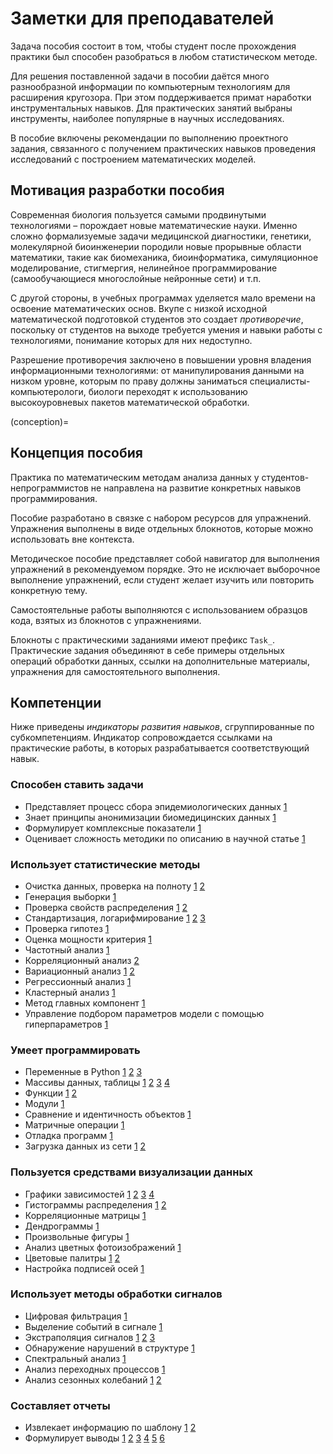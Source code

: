 # Заметки для преподавателей

Задача пособия
состоит в том, чтобы студент после прохождения практики был способен разобраться в любом статистическом методе.

Для решения поставленной задачи в пособии даётся много разнообразной информации по компьютерным технологиям для расширения кругозора. При этом поддерживается примат наработки инструментальных навыков.
Для практических занятий выбраны инструменты, наиболее популярные в научных исследованиях.

В пособие включены рекомендации по выполнению проектного задания, связанного с получением практических навыков проведения исследований с построением математических моделей.


## Мотивация разработки пособия
Современная биология пользуется самыми продвинутыми технологиями – порождает новые математические науки.
Именно сложно формализуемые задачи медицинской
диагностики, генетики, молекулярной биоинженерии породили новые прорывные области
математики, такие как биомеханика, биоинформатика, симуляционное моделирование,
стигмергия, нелинейное программирование (самообучающиеся многослойные нейронные сети) и т.п.

С другой стороны, в учебных программах уделяется мало времени на освоение математических основ.
Вкупе с низкой исходной математической подготовкой студентов это создает *противоречие*, поскольку от студентов на выходе требуется умения и навыки работы с технологиями, понимание которых для них недоступно.

Разрешение противоречия заключено в повышении уровня владения информационными технологиями: от манипулирования данными на низком уровне, которым по праву должны заниматься специалисты-компьютерологи, биологи переходят к использованию высокоуровневых пакетов математической обработки.


(conception)=
## Концепция пособия
Практика по математическим методам анализа данных у студентов-непрограммистов не направлена на развитие конкретных навыков программирования.

Пособие разработано в связке с набором ресурсов для упражнений.
Упражнения выполнены в виде отдельных блокнотов, которые можно использовать вне контекста.

Методическое пособие представляет собой навигатор для выполнения упражнений в рекомендуемом порядке. Это не исключает выборочное выполнение упражнений, если студент желает изучить или повторить конкретную тему.

Самостоятельные работы выполняются с использованием образцов кода, взятых из блокнотов с упражнениями.

Блокноты с практическими заданиями имеют префикс `Task_`. Практические задания объединяют в себе примеры отдельных операций обработки данных, ссылки на дополнительные материалы, упражнения для самостоятельного выполнения.




## Компетенции

Ниже приведены *индикаторы развития навыков*, сгруппированные по субкомпетенциям. Индикатор сопровождается ссылками на практические работы, в которых разрабатывается соответствующий навык.


### Способен ставить задачи

- Представляет процесс сбора эпидемиологических данных   [1](i_epistat)
- Знает принципы анонимизации биомедицинских данных   [1](i_demographic)
- Формулирует комплексные показатели   [1](w_qual)
- Оценивает сложность методики по описанию в научной статье  [1](w_artana)


### Использует статистические методы

- Очистка данных, проверка на полноту  [1](w_turtle) [2](i_epistat)
- Генерация выборки              [1](w_random)
- Проверка свойств распределения   [1](i_normality)  [2](i_retivo)
- Стандартизация, логарифмирование  [1](i_standart)  [2](i_dataset_rt) [3](i_logscale)
- Проверка гипотез            [1](i_power)
- Оценка мощности критерия    [1](i_power)
- Частотный анализ       [1](i_codon)
- Корреляционный анализ     [2](i_epistat)
- Вариационный анализ      [1](i_combine) [2](w_granada)
- Регрессионный анализ      [1](w_modeline)
- Кластерный анализ        [1](w_clu) 
- Метод главных компонент   [1](i_codon)
- Управление подбором параметров модели с помощью гиперпараметров [1](i_gaupro)


### Умеет программировать

- Переменные в Python   [1](w_random) [2](i_nb_str) [3](i_types)
- Массивы данных, таблицы        [1](i_epistat) [2](i_vector) [3](i_turtle) [4](w_qual)
- Функции               [1](i_def) [2](i_zaim)
- Модули               [1](i_zaim)
- Сравнение и идентичность объектов [1](i_random)
- Матричные операции   [1](i_matrix)
- Отладка программ      [1](w_random)
- Загрузка данных из сети  [1](i_season) [2](i_dataset)


### Пользуется средствами визуализации данных

- Графики зависимостей     [1](i_standart) [2](i_turtle) [3](w_qual) [4](i_demographic)
- Гистограммы распределения  [1](i_hist) [2](i_pairplot)
- Корреляционные матрицы   [1](i_epistat)
- Дендрограммы           [1](i_kiss)
- Произвольные фигуры   [1](i_coordinates) 
- Aнализ цветных фотоизображений    [1](i_pictu)
- Цветовые палитры         [1](i_season)  [2](i_age_logistic)
- Настройка подписей осей  [1](i_season)


### Использует методы обработки сигналов

- Цифровая фильтрация   [1](i_ecg)
- Выделение событий в сигнале [1](i_ecg)
- Экстраполяция сигналов [1](i_prognoz) [2](i_gaupro)  [3](i_epistat)
- Обнаружение нарушений в структуре [1](i_seq)
- Спектральный анализ  [1](i_spectral)
- Анализ переходных процессов  [1](i_age_logistic)
- Анализ сезонных колебаний   [1](i_season) [2](i_epistat)


### Составляет отчеты

- Извлекает информацию по шаблону [1](w_artana)  [2](w_qual)
- Формулирует выводы  [1](w_granada)  [2](w_modeline) [3](w_spec) [4](w_clu) [5](w_pictu) [6](w_qual)

